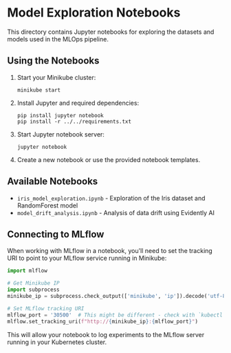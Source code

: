 # Model Exploration Notebooks

This directory contains Jupyter notebooks for exploring the datasets and models used in the MLOps pipeline.

## Using the Notebooks

1. Start your Minikube cluster:
   ```
   minikube start
   ```

2. Install Jupyter and required dependencies:
   ```
   pip install jupyter notebook
   pip install -r ../../requirements.txt
   ```

3. Start Jupyter notebook server:
   ```
   jupyter notebook
   ```

4. Create a new notebook or use the provided notebook templates.

## Available Notebooks

- `iris_model_exploration.ipynb` - Exploration of the Iris dataset and RandomForest model
- `model_drift_analysis.ipynb` - Analysis of data drift using Evidently AI

## Connecting to MLflow

When working with MLflow in a notebook, you'll need to set the tracking URI to point to your MLflow service running in Minikube:

```python
import mlflow

# Get Minikube IP
import subprocess
minikube_ip = subprocess.check_output(['minikube', 'ip']).decode('utf-8').strip()

# Set MLflow tracking URI
mlflow_port = '30500'  # This might be different - check with `kubectl get svc mlflow -n mlops`
mlflow.set_tracking_uri(f"http://{minikube_ip}:{mlflow_port}")
```

This will allow your notebook to log experiments to the MLflow server running in your Kubernetes cluster. 